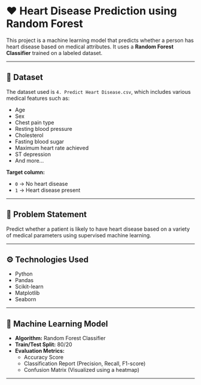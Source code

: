 # ❤️ Heart Disease Prediction using Random Forest

This project is a machine learning model that predicts whether a person has heart disease based on medical attributes. It uses a **Random Forest Classifier** trained on a labeled dataset.

---

## 📁 Dataset

The dataset used is `4. Predict Heart Disease.csv`, which includes various medical features such as:

- Age
- Sex
- Chest pain type
- Resting blood pressure
- Cholesterol
- Fasting blood sugar
- Maximum heart rate achieved
- ST depression
- And more...

**Target column:**  
- `0` → No heart disease  
- `1` → Heart disease present

---

## 📌 Problem Statement

Predict whether a patient is likely to have heart disease based on a variety of medical parameters using supervised machine learning.

---

## ⚙️ Technologies Used

- Python
- Pandas
- Scikit-learn
- Matplotlib
- Seaborn

---

## 🧠 Machine Learning Model

- **Algorithm:** Random Forest Classifier
- **Train/Test Split:** 80/20
- **Evaluation Metrics:**
  - Accuracy Score
  - Classification Report (Precision, Recall, F1-score)
  - Confusion Matrix (Visualized using a heatmap)

---


